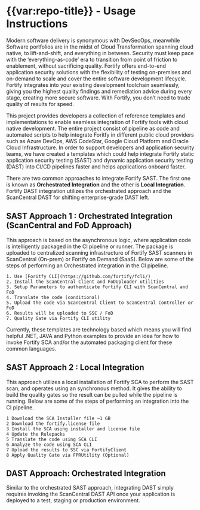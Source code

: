 # {{var:repo-title}} - Usage Instructions

Modern software delivery is synonymous with DevSecOps, meanwhile Software portfolios are in the midst of Cloud Transformation spanning cloud native, to lift-and-shift, and everything in between.  Security must keep pace with the ‘everything-as-code’ era to transition from point of friction to enablement, without sacrificing quality.  Fortify offers end-to-end application security solutions with the flexibility of testing on-premises and on-demand to scale and cover the entire software development lifecycle. Fortify integrates into your existing development toolchain seamlessly, giving you the highest quality findings and remediation advice during every stage, creating more secure software. With Fortify, you don’t need to trade quality of results for speed.

This project provides developers a collection of reference templates and implementations to enable seamless integration of Fortify tools with cloud native development. The entire project consist of pipeline as code and automated scripts to help integrate Foritfy in different public cloud providers such as Azure DevOps, AWS CodeStar, Google Cloud Platform and Oracle Cloud Infrastructure. In order to support developers and application security teams, we have created a templates which could help integrate Fortify static application security testing (SAST) and dynamic application security testing (DAST) into CI/CD pipelines faster and helps applications onboard faster.

There are two common approaches to integrate Fortify SAST. The first one is known as **Orchestrated Integration** and the other is **Local Integration**. Fortify DAST integration utilizes the orchestrated approach and the ScanCentral DAST for shifting enterprise-grade DAST left.

## SAST Approach 1 : Orchestrated Integration (ScanCentral and FoD Approach)
This approach is based on the asynchronous logic, where application code is intelligently packaged in the CI pipeline or runner. The package is uploaded to centralized scanning infrastructure of Fortify SAST scanners in ScanCentral (On-prem) or Fortify on Demand (SaaS). Below are some of the steps of performing an Orchestrated integration in the CI pipeline.

	1. Use [Foritfy CLI](https://github.com/fortify/fcli/)
	2. Install the ScanCentral Client and FoDUploader utilities
	3. Setup Parameters to authenticate Fortify CLI with ScanCentral and FoD
	4. Translate the code (conditional)
	5. Upload the code via ScanCentral Client to ScanCentral Controller or FoD
	6. Results will be uploaded to SSC / FoD
	7. Quality Gate via Fortify CLI utility

Currently, these templates are technology based which means you will find helpful .NET, JAVA and Python examples to provide an idea for how to invoke Fortify SCA and/or the automated packaging client for these common languages.

## SAST Approach 2 : Local Integration
This approach utilizes a local installation of Fortify SCA to perform the SAST scan, and operates using an synchronous method. It gives the ability to build the quality gates so the result can be pulled while the pipeline is running. Below are some of the steps of performing an integration into the CI pipeline.

	1 Download the SCA Installer file ~1 GB
	2 Download the fortify.license file
	3 Install the SCA using installer and license file
	4 Update the Rulepacks
	5 Translate the code using SCA CLI
	6 Analyze the code using SCA CLI
	7 Upload the results to SSC via FortifyClient
	8 Apply Quality Gate via FPRUtility (Optional)



## DAST Approach: Orchestrated Integration
Similar to the orchestrated SAST approach, integrating DAST simply requires invoking the ScanCentral DAST API once your application is deployed to a test, staging or production environment.
